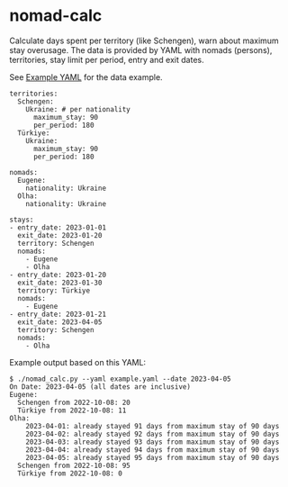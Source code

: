 # nomad-calc

Calculate days spent per territory (like Schengen), warn about maximum stay overusage. The data is provided by YAML with nomads (persons), territories, stay limit per period, entry and exit dates.

See [Example YAML](example.yaml) for the data example.
```
territories:
  Schengen:
    Ukraine: # per nationality
      maximum_stay: 90
      per_period: 180
  Türkiye:
    Ukraine:
      maximum_stay: 90
      per_period: 180

nomads:
  Eugene:
    nationality: Ukraine
  Olha:
    nationality: Ukraine

stays:
- entry_date: 2023-01-01
  exit_date: 2023-01-20
  territory: Schengen
  nomads:
    - Eugene
    - Olha
- entry_date: 2023-01-20
  exit_date: 2023-01-30
  territory: Türkiye
  nomads:
    - Eugene
- entry_date: 2023-01-21
  exit_date: 2023-04-05
  territory: Schengen
  nomads:
    - Olha
```

Example output based on this YAML:
```
$ ./nomad_calc.py --yaml example.yaml --date 2023-04-05
On Date: 2023-04-05 (all dates are inclusive)
Eugene:
  Schengen from 2022-10-08: 20
  Türkiye from 2022-10-08: 11
Olha:
    2023-04-01: already stayed 91 days from maximum stay of 90 days
    2023-04-02: already stayed 92 days from maximum stay of 90 days
    2023-04-03: already stayed 93 days from maximum stay of 90 days
    2023-04-04: already stayed 94 days from maximum stay of 90 days
    2023-04-05: already stayed 95 days from maximum stay of 90 days
  Schengen from 2022-10-08: 95
  Türkiye from 2022-10-08: 0
```
